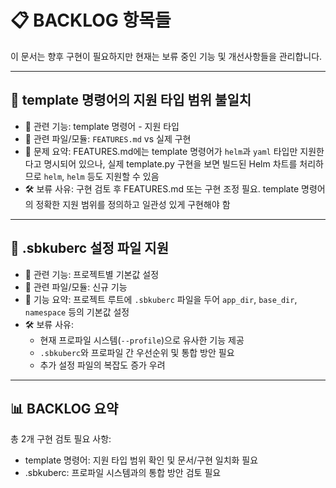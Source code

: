 # 📋 BACKLOG 항목들

이 문서는 향후 구현이 필요하지만 현재는 보류 중인 기능 및 개선사항들을 관리합니다.

______________________________________________________________________

## 🚨 template 명령어의 지원 타입 범위 불일치

- 📌 관련 기능: template 명령어 - 지원 타입
- 📁 관련 파일/모듈: `FEATURES.md` vs 실제 구현
- 📎 문제 요약: FEATURES.md에는 template 명령어가 `helm`과 `yaml` 타입만 지원한다고 명시되어 있으나, 실제 template.py 구현을 보면 빌드된 Helm
  차트를 처리하므로 `helm`, `helm` 등도 지원할 수 있음
- 🛠️ 보류 사유: 구현 검토 후 FEATURES.md 또는 구현 조정 필요. template 명령어의 정확한 지원 범위를 정의하고 일관성 있게 구현해야 함

______________________________________________________________________

## 🔮 .sbkuberc 설정 파일 지원

- 📌 관련 기능: 프로젝트별 기본값 설정
- 📁 관련 파일/모듈: 신규 기능
- 📎 기능 요약: 프로젝트 루트에 `.sbkuberc` 파일을 두어 `app_dir`, `base_dir`, `namespace` 등의 기본값 설정
- 🛠️ 보류 사유:
  - 현재 프로파일 시스템(`--profile`)으로 유사한 기능 제공
  - `.sbkuberc`와 프로파일 간 우선순위 및 통합 방안 필요
  - 추가 설정 파일의 복잡도 증가 우려

______________________________________________________________________

## 📊 BACKLOG 요약

총 2개 구현 검토 필요 사항:

- template 명령어: 지원 타입 범위 확인 및 문서/구현 일치화 필요
- .sbkuberc: 프로파일 시스템과의 통합 방안 검토 필요
